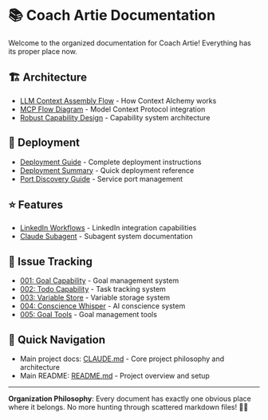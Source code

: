 # 📚 Coach Artie Documentation

Welcome to the organized documentation for Coach Artie! Everything has its proper place now.

## 🏗️ Architecture

- [LLM Context Assembly Flow](./architecture/llm-context-assembly-flow.md) - How Context Alchemy works
- [MCP Flow Diagram](./architecture/mcp-flow-diagram.md) - Model Context Protocol integration
- [Robust Capability Design](./architecture/robust-capability-design.md) - Capability system architecture

## 🚀 Deployment

- [Deployment Guide](./deployment/deployment.md) - Complete deployment instructions
- [Deployment Summary](./deployment/deployment-summary.md) - Quick deployment reference
- [Port Discovery Guide](./deployment/port-discovery-guide.md) - Service port management

## ⭐ Features

- [LinkedIn Workflows](./features/linkedin-workflows.md) - LinkedIn integration capabilities
- [Claude Subagent](./features/claude-subagent.md) - Subagent system documentation

## 🐛 Issue Tracking

- [001: Goal Capability](./issues/001-goal-capability.md) - Goal management system
- [002: Todo Capability](./issues/002-todo-capability.md) - Task tracking system
- [003: Variable Store](./issues/003-variable-store.md) - Variable storage system
- [004: Conscience Whisper](./issues/004-conscience-whisper.md) - AI conscience system
- [005: Goal Tools](./issues/005-goal-tools.md) - Goal management tools

## 📖 Quick Navigation

- Main project docs: [CLAUDE.md](../CLAUDE.md) - Core project philosophy and architecture
- Main README: [README.md](../README.md) - Project overview and setup

---

**Organization Philosophy**: Every document has exactly one obvious place where it belongs. No more hunting through scattered markdown files! 🧹✨
